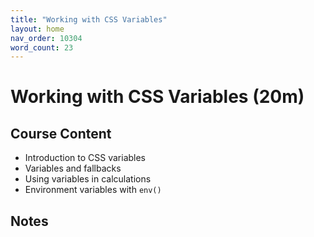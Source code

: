```yaml
---
title: "Working with CSS Variables"
layout: home
nav_order: 10304
word_count: 23
---
```

# Working with CSS Variables (20m)

## Course Content

- Introduction to CSS variables
- Variables and fallbacks
- Using variables in calculations
- Environment variables with `env()`

## Notes




